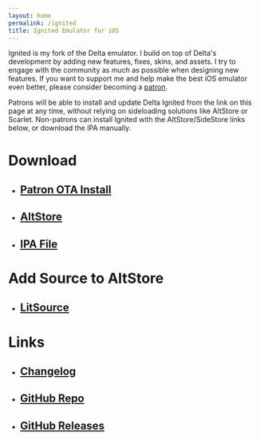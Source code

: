 ```yaml
---
layout: home
permalink: /ignited
title: Ignited Emulator for iOS
---
```


Ignited is my fork of the Delta emulator. I build on top of Delta's development by adding new features, fixes, skins, and assets. I try to engage with the community as much as possible when designing new features. If you want to support me and help make the best iOS emulator even better, please consider becoming a [patron](https://patreon.com/litritt).

Patrons will be able to install and update Delta Ignited from the link on this page at any time, without relying on sideloading solutions like AltStore or Scarlet. Non-patrons can install Ignited with the AltStore/SideStore links below, or download the IPA manually.

# Download

- ## [Patron OTA Install](itms-services://?action=download-manifest&url=https://f005.backblazeb2.com/file/lit-apps/ignited/1.2.3/manifest.plist)
- ## [AltStore](altstore://install?url=https://github.com/Lit-Development/Ignited/releases/latest/download/Ignited.ipa)
- ## [IPA File](https://github.com/Lit-Development/Ignited/releases/latest/download/Ignited.ipa)

# Add Source to AltStore

- ## [LitSource](altstore://source?url=https://apps.litritt.com)

# Links

- ## [Changelog](https://litritt.com/ignited/releases)
- ## [GitHub Repo](https://github.com/Lit-Development/Ignited)
- ## [GitHub Releases](https://github.com/Lit-Development/Ignited/releases)
